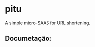 # pitu

A simple micro-SAAS for URL shortening.

## Documetação:

[](https://github.com/jralima/pitu/blob/master/docs/frontend-para-iniciantes.pdf)

